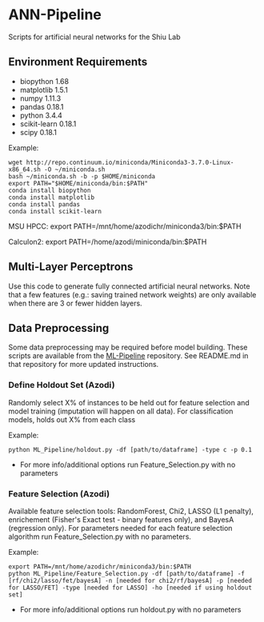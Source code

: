 # ANN-Pipeline
Scripts for artificial neural networks for the Shiu Lab

## Environment Requirements
* biopython                 1.68
* matplotlib                1.5.1
* numpy                     1.11.3
* pandas                    0.18.1
* python                    3.4.4
* scikit-learn              0.18.1
* scipy                     0.18.1

Example: 

    wget http://repo.continuum.io/miniconda/Miniconda3-3.7.0-Linux-x86_64.sh -O ~/miniconda.sh
    bash ~/miniconda.sh -b -p $HOME/miniconda
    export PATH="$HOME/miniconda/bin:$PATH"
    conda install biopython
    conda install matplotlib
    conda install pandas
    conda install scikit-learn
    
MSU HPCC: export PATH=/mnt/home/azodichr/miniconda3/bin:$PATH

Calculon2: export PATH=/home/azodi/miniconda/bin:$PATH


## Multi-Layer Perceptrons
Use this code to generate fully connected artificial neural networks. Note that a few features (e.g.: saving trained network weights) are only available when there are 3 or fewer hidden layers. 





## Data Preprocessing
Some data preprocessing may be required before model building. These scripts are available from the [ML-Pipeline](https://github.com/ShiuLab/ML-Pipeline) repository. See README.md in that repository for more updated instructions.
### Define Holdout Set (Azodi)
Randomly select X% of instances to be held out for feature selection and model training (imputation will happen on all data). For classification models, holds out X% from each class

Example:

```python ML_Pipeline/holdout.py -df [path/to/dataframe] -type c -p 0.1```
* For more info/additional options run Feature_Selection.py with no parameters
    
### Feature Selection (Azodi)
Available feature selection tools: RandomForest, Chi2, LASSO (L1 penalty), enrichement (Fisher's Exact test - binary features only), and BayesA (regression only). For parameters needed for each feature selection algorithm run Feature_Selection.py with no parameters.

Example:
```
export PATH=/mnt/home/azodichr/miniconda3/bin:$PATH
python ML_Pipeline/Feature_Selection.py -df [path/to/dataframe] -f [rf/chi2/lasso/fet/bayesA] -n [needed for chi2/rf/bayesA] -p [needed for LASSO/FET] -type [needed for LASSO] -ho [needed if using holdout set]
```
* For more info/additional options run holdout.py with no parameters

